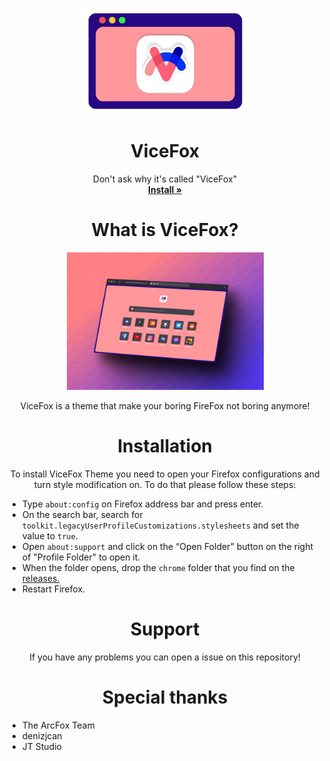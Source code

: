 <p align="center">
  <a href="#">
  </a>
  <p align="center">
   <img width="265" height="170" src="images/logo.png" alt="Logo">
  </p>
  <h1 align="center"><b>ViceFox</b></h1>
  <p align="center">
  Don't ask why it's called "ViceFox"
    <br />
    <a href="https://github.com/jtlw99/vicefox/releases"><strong>Install »</strong></a>
    <br />
  </p>
</p>

 <h1 align="center"><b>What is ViceFox?</b></h1>
  <p align="center">
   <img width="315" height="220" src="images/scrsht.png" alt="Logo">
  </p>

  <p align="center">
  ViceFox is a theme that make your boring FireFox not boring anymore!
  </p>

<h1 align="center"><b>Installation</b></h1>
  <p align="center">
    To install ViceFox Theme you need to open your Firefox configurations and turn style modification on. To do that please follow these steps:
  </p>

- Type `about:config` on Firefox address bar and press enter.
- On the search bar, search for `toolkit.legacyUserProfileCustomizations.stylesheets` and set the value to `true`.
- Open `about:support` and click on the “Open Folder” button on the right of "Profile Folder" to open it.
- When the folder opens, drop the `chrome` folder that you find on the <a href="https://github.com/jtlw99/vicefox/releases">releases.</a>
- Restart Firefox.

 <h1 align="center"><b>Support</b></h1>

  <p align="center">
    If you have any problems you can open a issue on this repository!
  </p>

 <h1 align="center"><b>Special thanks</b></h1>

- The ArcFox Team
- denizjcan
- JT Studio

